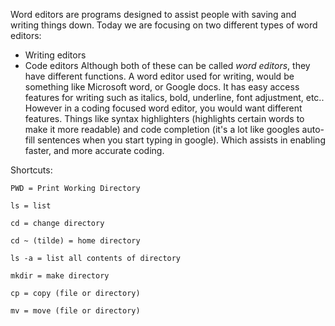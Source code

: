 Word editors are programs designed to assist people with saving and writing things down.
Today we are focusing on two different types of word editors:
* Writing editors
* Code editors
Although both of these can be called *word editors*, they have different functions.
A word editor used for writing, would be something like Microsoft word, or Google docs. It has easy access features for writing
such as italics, bold, underline, font adjustment, etc..
However in a coding focused word editor, you would want different features.
Things like syntax highlighters (highlights certain words to make it more readable) and code completion (it's a lot like
googles auto-fill sentences when you start typing in google). Which assists in enabling faster, and more accurate coding.

Shortcuts:
```
PWD = Print Working Directory

ls = list

cd = change directory

cd ~ (tilde) = home directory

ls -a = list all contents of directory

mkdir = make directory

cp = copy (file or directory)

mv = move (file or directory)
```

